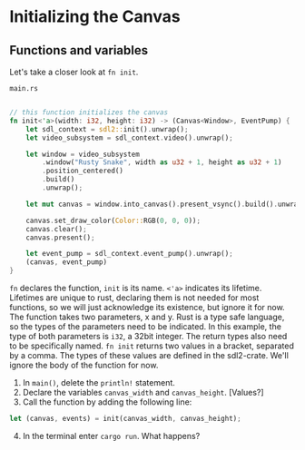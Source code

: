 # Initializing the Canvas

## Functions and variables


Let's take a closer look at `fn init`.

`main.rs`

```rust

// this function initializes the canvas
fn init<'a>(width: i32, height: i32) -> (Canvas<Window>, EventPump) {
    let sdl_context = sdl2::init().unwrap();
    let video_subsystem = sdl_context.video().unwrap();

    let window = video_subsystem
        .window("Rusty Snake", width as u32 + 1, height as u32 + 1)
        .position_centered()
        .build()
        .unwrap();

    let mut canvas = window.into_canvas().present_vsync().build().unwrap();

    canvas.set_draw_color(Color::RGB(0, 0, 0));
    canvas.clear();
    canvas.present();

    let event_pump = sdl_context.event_pump().unwrap();
    (canvas, event_pump)
}

```
 `fn` declares the function, `init` is its name. `<'a>` indicates its lifetime. Lifetimes are unique to rust, declaring them is not needed for most functions, so we will just acknowledge its existence, but ignore it for now. The function takes two parameters, x and y. Rust is a type safe language, so the types of the parameters need to be indicated. In this example, the type of both parameters is `i32`, a 32bit integer. The return types also need to be specifically named. `fn init` returns two values in a bracket, separated by a comma. The types of these values are defined in the sdl2-crate. We'll ignore the body of the function for now.

1. In `main()`, delete the `println!` statement.
2. Declare the variables `canvas_width` and `canvas_height`. [Values?]
3. Call the function by adding the following line:
```rust
let (canvas, events) = init(canvas_width, canvas_height);
```
4. In the terminal enter `cargo run`. What happens?
